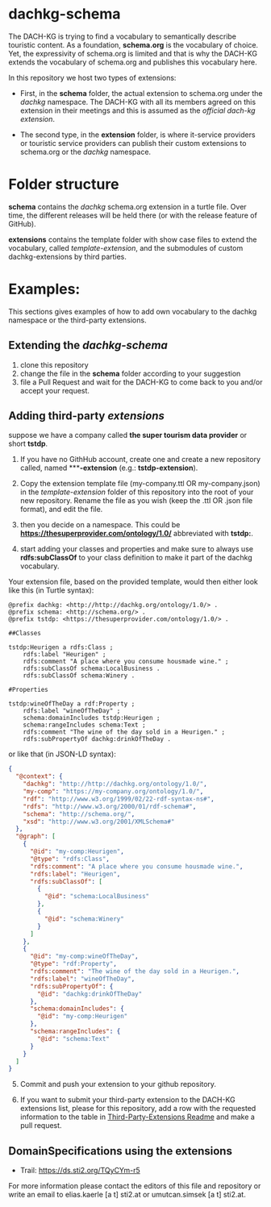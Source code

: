 # dachkg-schema

The DACH-KG is trying to find a vocabulary to semantically describe touristic content. As a foundation, **schema.org** is the vocabulary of choice. Yet, the expressivity of schema.org is limited and that is why the DACH-KG extends the vocabulary of schema.org and publishes this vocabulary here.

In this repository we host two types of extensions:

* First, in the **schema** folder, the actual extension to schema.org under the *dachkg* namespace. The DACH-KG with all its members agreed on this extension in their meetings and this is assumed as the *official dach-kg extension*.

* The second type, in the **extension** folder, is where it-service providers or touristic service providers can publish their custom extensions to schema.org or the *dachkg* namespace.

# Folder structure

**schema** contains the *dachkg* schema.org extension in a turtle file. Over time, the different releases will be held there (or with the release feature of GitHub).

**extensions** contains the template folder with show case files to extend the vocabulary, called *template-extension*, and the submodules of custom dachkg-extensions by third parties.

# Examples:

This sections gives examples of how to add own vocabulary to the dachkg namespace or the third-party extensions.

## Extending the *dachkg-schema*

1. clone this repository
2. change the file in the **schema** folder according to your suggestion
3. file a Pull Request and wait for the DACH-KG to come back to you and/or accept your request.

## Adding third-party *extensions*

suppose we have a company called **the super tourism data provider** or short **tstdp**.

1. If you have no GithHub account, create one and create a new repository called, named *****-extension** (e.g.: **tstdp-extension**).

2. Copy the extension template file (my-company.ttl OR my-company.json) in the *template-extension* folder of this repository into the root of your new repository. Rename the file as you wish (keep the .ttl OR .json file format), and edit the file.
3. then you decide on a namespace. This could be **https://thesuperprovider.com/ontology/1.0/** abbreviated with **tstdp:**.
4. start adding your classes and properties and make sure to always use **rdfs:subClassOf** to your class definition to make it part of the dachkg vocabulary.

Your extension file, based on the provided template, would then either look like this (in Turtle syntax):

```turtle
@prefix dachkg: <http://http://dachkg.org/ontology/1.0/> .
@prefix schema: <http://schema.org/> .
@prefix tstdp: <https://thesuperprovider.com/ontology/1.0/> .

##Classes

tstdp:Heurigen a rdfs:Class ;
    rdfs:label "Heurigen" ;
    rdfs:comment "A place where you consume housmade wine." ;
    rdfs:subClassOf schema:LocalBusiness .
    rdfs:subClassOf schema:Winery .

#Properties

tstdp:wineOfTheDay a rdf:Property ;
    rdfs:label "wineOfTheDay" ;
    schema:domainIncludes tstdp:Heurigen ;
    schema:rangeIncludes schema:Text ;
    rdfs:comment "The wine of the day sold in a Heurigen." ;
    rdfs:subPropertyOf dachkg:drinkOfTheDay .
```
or like that (in JSON-LD syntax):
```json
{
  "@context": {
    "dachkg": "http://http://dachkg.org/ontology/1.0/",
    "my-comp": "https://my-company.org/ontology/1.0/",
    "rdf": "http://www.w3.org/1999/02/22-rdf-syntax-ns#",
    "rdfs": "http://www.w3.org/2000/01/rdf-schema#",
    "schema": "http://schema.org/",
    "xsd": "http://www.w3.org/2001/XMLSchema#"
  },
  "@graph": [
    {
      "@id": "my-comp:Heurigen",
      "@type": "rdfs:Class",
      "rdfs:comment": "A place where you consume housmade wine.",
      "rdfs:label": "Heurigen",
      "rdfs:subClassOf": [
        {
          "@id": "schema:LocalBusiness"
        },
        {
          "@id": "schema:Winery"
        }
      ]
    },
    {
      "@id": "my-comp:wineOfTheDay",
      "@type": "rdf:Property",
      "rdfs:comment": "The wine of the day sold in a Heurigen.",
      "rdfs:label": "wineOfTheDay",
      "rdfs:subPropertyOf": {
        "@id": "dachkg:drinkOfTheDay"
      },
      "schema:domainIncludes": {
        "@id": "my-comp:Heurigen"
      },
      "schema:rangeIncludes": {
        "@id": "schema:Text"
      }
    }
  ]
}
```

5. Commit and push your extension to your github repository.

6. If you want to submit your third-party extension to the DACH-KG extensions list, please for this repository, add a row with the requested information to the table in [Third-Party-Extensions Readme](extensions/README.md) and make a pull request.

## DomainSpecifications using the extensions

* Trail: https://ds.sti2.org/TQyCYm-r5

For more information please contact the editors of this file and repository or write an email to elias.kaerle [a t] sti2.at or umutcan.simsek [a t] sti2.at.
